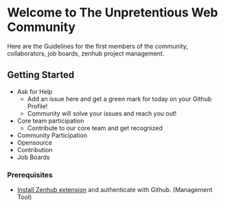 # Welcome to The Unpretentious Web Community

Here are the Guidelines for the first members of the community, collaborators, job boards, zenhub project management.

## Getting Started

* Ask for Help
  - Add an issue here and get a green mark for today on your Github Profile!
  - Community will solve your issues and reach you out!
* Core team participation
  - Contribute to our core team and get recognized
* Community Participation
* Opensource
* Contribution
* Job Boards

### Prerequisites


* [Install Zenhub extension](https://chrome.google.com/webstore/detail/zenhub-for-github/ogcgkffhplmphkaahpmffcafajaocjbd?utm_source=chrome-ntp-icon) and authenticate with Github. (Management Tool)

